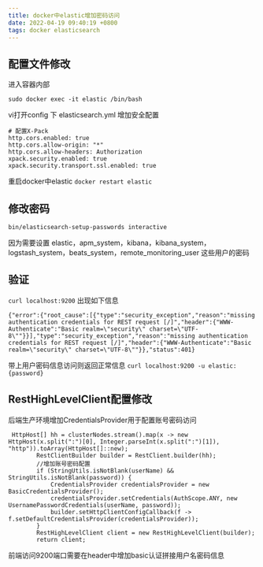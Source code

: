 ```yaml
---
title: docker中elastic增加密码访问
date: 2022-04-19 09:40:19 +0800
tags: docker elasticsearch
---
```


## 配置文件修改
进入容器内部
```
sudo docker exec -it elastic /bin/bash
```
vi打开config 下 elasticsearch.yml
增加安全配置
```
# 配置X-Pack
http.cors.enabled: true
http.cors.allow-origin: "*"
http.cors.allow-headers: Authorization
xpack.security.enabled: true
xpack.security.transport.ssl.enabled: true
```
重启docker中elastic
`docker restart elastic`


## 修改密码

`bin/elasticsearch-setup-passwords interactive`

因为需要设置 elastic，apm_system，kibana，kibana_system，logstash_system，beats_system，remote_monitoring_user 这些用户的密码

## 验证
`curl localhost:9200`
出现如下信息
```
{"error":{"root_cause":[{"type":"security_exception","reason":"missing authentication credentials for REST request [/]","header":{"WWW-Authenticate":"Basic realm=\"security\" charset=\"UTF-8\""}}],"type":"security_exception","reason":"missing authentication credentials for REST request [/]","header":{"WWW-Authenticate":"Basic realm=\"security\" charset=\"UTF-8\""}},"status":401}
```
带上用户密码信息访问则返回正常信息
`curl localhost:9200 -u elastic:{password}`

## RestHighLevelClient配置修改

后端生产环境增加CredentialsProvider用于配置账号密码访问
```
 HttpHost[] hh = clusterNodes.stream().map(x -> new HttpHost(x.split(":")[0], Integer.parseInt(x.split(":")[1]), "http")).toArray(HttpHost[]::new);
        RestClientBuilder builder = RestClient.builder(hh);
        //增加账号密码配置
        if (StringUtils.isNotBlank(userName) && StringUtils.isNotBlank(password)) {
            CredentialsProvider credentialsProvider = new BasicCredentialsProvider();
            credentialsProvider.setCredentials(AuthScope.ANY, new UsernamePasswordCredentials(userName, password));
            builder.setHttpClientConfigCallback(f -> f.setDefaultCredentialsProvider(credentialsProvider));
        }
        RestHighLevelClient client = new RestHighLevelClient(builder);
        return client;
```

前端访问9200端口需要在header中增加basic认证拼接用户名密码信息
